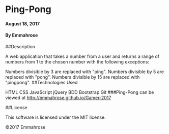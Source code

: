 # Ping-Pong

#### August 18, 2017

#### By Emmahrose

##Description

A web application that takes a number from a user and returns a range of numbers from 1 to the chosen number with the following exceptions:

Numbers divisible by 3 are replaced with "ping".
Numbers divisible by 5 are replaced with "pong".
Numbers divisible by 15 are replaced with "pingpong".
##Technologies Used

HTML
CSS
JavaScript
jQuery
BDD
Bootstrap
Git
###Ping-Pong can be viewed at http://emmahrose.github.io/Gamer-2017

##License

This software is licensed under the MIT license.

©2017 Emmahrose
